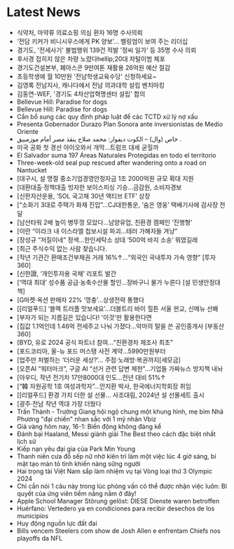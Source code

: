 # Latest News
-  식약처, 마약류 의료쇼핑 의심 환자 16명 수사의뢰
-  ‘전담 키커가 비니시우스에게 PK 양보’... 벨링엄이 보여 주는 리더십
-  경기도, '전세사기' 불법행위 139건 적발 '정씨 일가' 등 35명 수사 의뢰
-  후사경 접히지 않은 차량 노렸다hellip;20대 차털이범 체포
-  경기도건설본부, 폐아스콘 9만여톤 재활용 26억원 예산 절감
-  초등학생에 월 10만원 '전남학생교육수당' 신청하세요~
-  김영록 전남지사, 캐나다에서 전남 의과대학 설립 벤치마킹
-  김동연-WEF, '경기도 4차산업혁명센터 설립' 합의
-  Bellevue Hill: Paradise for dogs
-  Bellevue Hill: Paradise for dogs
-  Cần bổ sung các quy định pháp luật để các TCTD xử lý nợ xấu
-  Presenta Gobernador Durazo Plan Sonora ante inversionistas de Medio Oriente
-  خاص (وال) – الكوت ديفوار: محمد صلاح ينقذ مصر أمام موزمبيق .
-  미국 공화 첫 경선 아이오와서 개막…트럼프 대세 굳힐까
-  El Salvador suma 197 Áreas Naturales Protegidas en todo el territorio
-  Three-week-old seal pup rescued after wandering onto a road on Nantucket
-  [대구시, 설 명절 중소기업경영안정자금 1조 2000억원 규모 확대 지원
-  [대환대출·정책대출 빙자한 보이스피싱 기승…금감원, 소비자경보
-  [신한자산운용, ‘SOL 국고채 30년 액티브 ETF’ 상장
-  [“소화기 3대로 주택가 화재 진압”…CJ대한통운, ‘숨은 영웅’ 택배기사에 감사장 전달
-  [남산타워 2배 높이 병뚜껑 모았다…남양유업, 친환경 캠페인 ‘진행형’
-  [이란 “이라크 내 이스라엘 첩보시설 파괴…테러 가해자들 겨냥”
-  [장성규 “저질이네” 정색…한인세탁소 상대 ‘500억 바지 소송’ 뭐였길래
-  [최근 주식수익 없는 사람 찾습니다.
-  [작년 기관간 환매조건부채권 거래 16%↑…“외국인 국내투자 가속 영향” [투자360]
-  [신한證, ‘개인투자용 국채’ 리포트 발간
-  [‘역대 최대’ 성수품 공급·농축수산물 할인…장바구니 물가 누른다 [설 민생안정대책]
-  [G마켓·옥션 판매자 22% ‘껑충’…상생전략 통했다
-  [[리얼푸드] ‘블랙 트러플 맛보세요’…더블트리 바이 힐튼 서울 판교, 신메뉴 선봬
-  [부자가 되는 지름길은 있습니다! '이것'만 활용한다면
-  [집값 1.1억인데 1.46억 전세주고 나눠 가졌다…악마의 탈을 쓴 공인중개사 [부동산360]
-  [BYD, 유로 2024 공식 파트너 참여…“친환경차 제조사 최초”
-  [포드코리아, 올-뉴 포드 머스탱 사전 계약…5990만원부터
-  [업주만 처벌하는 ‘더러운 세상?’… 주점·노래방·복권까지[세모금]
-  [오픈AI “워터마크”, 구글 AI “선거 관련 답변 제한”…기업들 가짜뉴스 방지책 내놔
-  [아우디, 작년 전기차 17만8000대 인도…전년 대비 51%↑
-  [“韓 자원공학 1호 여성과학자”…안지환 박사, 한국에너지학회장 취임
-  [[리얼푸드] 환경 가치 더한 설 선물… 사조대림, 2024년 설 선물세트 출시
-  [광주·전남 작년 역대 가장 더웠다
-  Trấn Thành - Trường Giang hội ngộ chung một khung hình, mẹ bỉm Nhã Phương "đại chiến" nhan sắc với 1 mỹ nhân Vbiz
-  Giá vàng hôm nay, 16-1: Biến động không đáng kể
-  Đánh bại Haaland, Messi giành giải The Best theo cách đặc biệt nhất lịch sử
-  Kiếp nạn yêu đại gia của Park Min Young
-  Thanh niên cưa đổ sếp nữ nhờ kiên trì làm một việc lúc 4 giờ sáng, bí mật tạo màn tỏ tình khiến nàng sững người
-  Hai trọng tài Việt Nam sắp làm nhiệm vụ tại Vòng loại thứ 3 Olympic 2024
-  Chỉ cần nói 1 câu này trong lúc phỏng vấn có thể được nhận việc luôn: Bí quyết của ứng viên tiềm năng nằm ở đây!
-  Apple School Manager Störung gelöst: DIESE Dienste waren betroffen
-  Huérfano: Vertedero ya en condiciones para recibir desechos de los municipios
-  Huy động nguồn lực đất đai
-  Bills vencem Steelers com show de Josh Allen e enfrentam Chiefs nos playoffs da NFL
